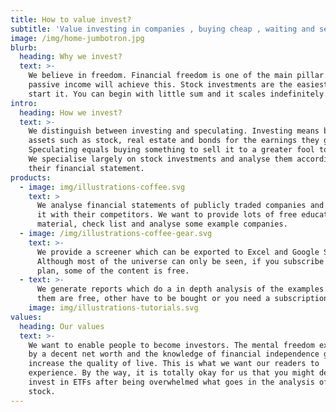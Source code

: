 ```yaml
---
title: How to value invest?
subtitle: 'Value investing in companies , buying cheap , waiting and selling high'
image: /img/home-jumbotron.jpg
blurb:
  heading: Why we invest?
  text: >-
    We believe in freedom. Financial freedom is one of the main pillar. Only
    passive income will achieve this. Stock investments are the easiest way to
    start it. You can begin with little sum and it scales indefinitely.
intro:
  heading: How we invest?
  text: >-
    We distinguish between investing and speculating. Investing means buying
    assets such as stock, real estate and bonds for the earnings they generate.
    Speculating equals buying something to sell it to a greater fool tomorrow.
    We specialise largely on stock investments and analyse them according to
    their financial statement.
products:
  - image: img/illustrations-coffee.svg
    text: >
      We analyse financial statements of publicly traded companies and compare
      it with their competitors. We want to provide lots of free educational
      material, check list and analyse some example companies.
  - image: /img/illustrations-coffee-gear.svg
    text: >-
      We provide a screener which can be exported to Excel and Google Sheets.
      Although most of the universe can only be seen, if you subscribe to a paid
      plan, some of the content is free.
  - text: >-
      We generate reports which do a in depth analysis of the examples. Some of
      them are free, other have to be bought or you need a subscription. 
    image: img/illustrations-tutorials.svg
values:
  heading: Our values
  text: >-
    We want to enable people to become investors. The mental freedom experienced
    by a decent net worth and the knowledge of financial independence greatly
    increase the quality of live. This is what we want our readers to
    experience. By the way, it is totally okay for us that you might decide to
    invest in ETFs after being overwhelmed what goes in the analysis of a single
    stock.
---
```

